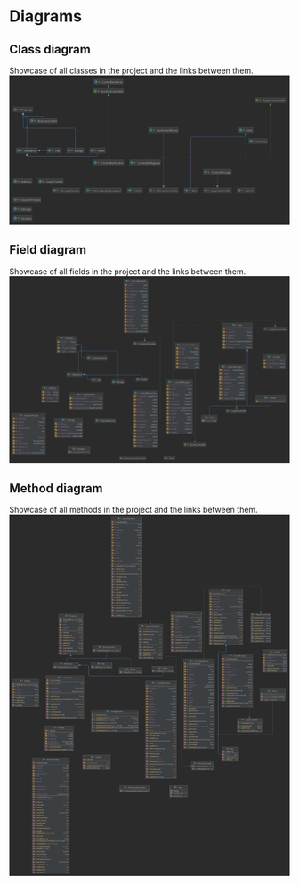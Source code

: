 # Diagrams
## Class diagram
Showcase of all classes in the project and the links between them.
![alt text](./diagrams/classDiagram.png?raw=true)

## Field diagram
Showcase of all fields in the project and the links between them.
![alt text](./diagrams/fieldDiagram.png?raw=true)

## Method diagram
Showcase of all methods in the project and the links between them.
![alt text](./diagrams/methodDiagram.png?raw=true)
